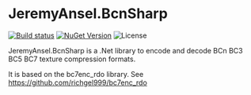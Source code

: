 # JeremyAnsel.BcnSharp

[![Build status](https://ci.appveyor.com/api/projects/status/ycubxjdfryf40rwl/branch/main?svg=true)](https://ci.appveyor.com/project/JeremyAnsel/jeremyansel-bcnsharp/branch/main)
[![NuGet Version](https://img.shields.io/nuget/v/JeremyAnsel.BcnSharp)](https://www.nuget.org/packages/JeremyAnsel.BcnSharp)
![License](https://img.shields.io/github/license/JeremyAnsel/JeremyAnsel.BcnSharp)

JeremyAnsel.BcnSharp is a .Net library to encode and decode BCn BC3 BC5 BC7 texture compression formats.

It is based on the bc7enc_rdo library.
See https://github.com/richgel999/bc7enc_rdo
